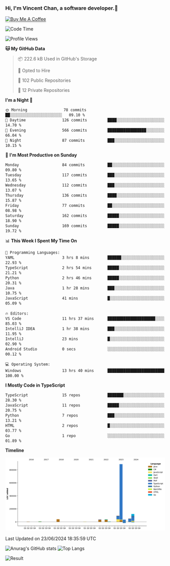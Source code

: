 ### Hi, I'm Vincent Chan, a software developer.👋
<a href="https://buymeacoffee.com/vincentchan" target="_blank"><img src="https://www.buymeacoffee.com/assets/img/custom_images/orange_img.png" alt="Buy Me A Coffee" style="height: 41px !important;width: 174px !important;box-shadow: 0px 3px 2px 0px rgba(190, 190, 190, 0.5) !important;-webkit-box-shadow: 0px 3px 2px 0px rgba(190, 190, 190, 0.5) !important;" ></a>
<!--
**hkvincent/hkvincent** is a ✨ _special_ ✨ repository because its `README.md` (this file) appears on your GitHub profile.

Here are some ideas to get you started:

- 🔭 I’m currently working on ...
- 🌱 I’m currently learning ...
- 👯 I’m looking to collaborate on ...
- 🤔 I’m looking for help with ...
- 💬 Ask me about ...
- 📫 How to reach me: ...
- 😄 Pronouns: ...
- ⚡ Fun fact: ...
-->
<!--START_SECTION:waka-->
![Code Time](http://img.shields.io/badge/Code%20Time-1%2C260%20hrs%2026%20mins-blue)

![Profile Views](http://img.shields.io/badge/Profile%20Views-11-blue)

**🐱 My GitHub Data** 

> 📦 222.6 kB Used in GitHub's Storage 
 > 
> 💼 Opted to Hire
 > 
> 📜 102 Public Repositories 
 > 
> 🔑 12 Private Repositories 
 > 
**I'm a Night 🦉** 

```text
🌞 Morning                78 commits          ██░░░░░░░░░░░░░░░░░░░░░░░   09.10 % 
🌆 Daytime                126 commits         ████░░░░░░░░░░░░░░░░░░░░░   14.70 % 
🌃 Evening                566 commits         █████████████████░░░░░░░░   66.04 % 
🌙 Night                  87 commits          ███░░░░░░░░░░░░░░░░░░░░░░   10.15 % 
```
📅 **I'm Most Productive on Sunday** 

```text
Monday                   84 commits          ██░░░░░░░░░░░░░░░░░░░░░░░   09.80 % 
Tuesday                  117 commits         ███░░░░░░░░░░░░░░░░░░░░░░   13.65 % 
Wednesday                112 commits         ███░░░░░░░░░░░░░░░░░░░░░░   13.07 % 
Thursday                 136 commits         ████░░░░░░░░░░░░░░░░░░░░░   15.87 % 
Friday                   77 commits          ██░░░░░░░░░░░░░░░░░░░░░░░   08.98 % 
Saturday                 162 commits         █████░░░░░░░░░░░░░░░░░░░░   18.90 % 
Sunday                   169 commits         █████░░░░░░░░░░░░░░░░░░░░   19.72 % 
```


📊 **This Week I Spent My Time On** 

```text
💬 Programming Languages: 
YAML                     3 hrs 8 mins        ██████░░░░░░░░░░░░░░░░░░░   22.93 % 
TypeScript               2 hrs 54 mins       █████░░░░░░░░░░░░░░░░░░░░   21.21 % 
Python                   2 hrs 46 mins       █████░░░░░░░░░░░░░░░░░░░░   20.31 % 
Java                     1 hr 28 mins        ███░░░░░░░░░░░░░░░░░░░░░░   10.75 % 
JavaScript               41 mins             █░░░░░░░░░░░░░░░░░░░░░░░░   05.09 % 

🔥 Editors: 
VS Code                  11 hrs 37 mins      █████████████████████░░░░   85.03 % 
IntelliJ IDEA            1 hr 38 mins        ███░░░░░░░░░░░░░░░░░░░░░░   11.95 % 
IntelliJ                 23 mins             █░░░░░░░░░░░░░░░░░░░░░░░░   02.90 % 
Android Studio           0 secs              ░░░░░░░░░░░░░░░░░░░░░░░░░   00.12 % 

💻 Operating System: 
Windows                  13 hrs 40 mins      █████████████████████████   100.00 % 
```

**I Mostly Code in TypeScript** 

```text
TypeScript               15 repos            ███████░░░░░░░░░░░░░░░░░░   28.30 % 
JavaScript               11 repos            █████░░░░░░░░░░░░░░░░░░░░   20.75 % 
Python                   7 repos             ███░░░░░░░░░░░░░░░░░░░░░░   13.21 % 
HTML                     2 repos             █░░░░░░░░░░░░░░░░░░░░░░░░   03.77 % 
Go                       1 repo              ░░░░░░░░░░░░░░░░░░░░░░░░░   01.89 % 
```



**Timeline**

![Lines of Code chart](https://raw.githubusercontent.com/hkvincent/hkvincent/main/assets/bar_graph.png)


 Last Updated on 23/06/2024 18:35:59 UTC
<!--END_SECTION:waka-->
![Anurag's GitHub stats](https://github-readme-stats.vercel.app/api?username=hkvincent&rank_icon=github&hide=contribs,prs)
![Top Langs](https://github-readme-stats.vercel.app/api/top-langs/?username=hkvincent&layout=compact)

![Result](https://image-keeper.vincentchan.workers.dev/file/eff033ac20714fe72c62b.png)

